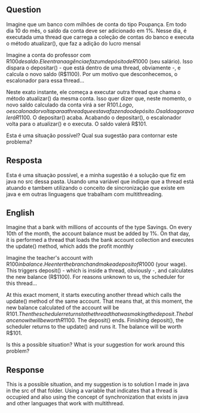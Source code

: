 ## Question

Imagine que um banco com milhões de conta do tipo
Poupança. Em todo dia 10 do mês, o saldo da conta
deve ser adicionado em 1%. Nesse dia, é executada
uma thread que carrega a coleção de contas do banco e
executa o método atualizar(), que faz a adição do lucro
mensal

 Imagine a conta do professor com R$100 de saldo. Ele
entra na agência e faz um depósito de R$1000 (seu
salário). Isso dispara o depositar() - que está dentro de
uma thread, obviamente -, e calcula o novo saldo
(R$1100). Por um motivo que desconhecemos, o
escalonador para essa thread...

Neste exato instante, ele começa a executar outra thread
que chama o método atualizar() da mesma conta. Isso
quer dizer que, neste momento, o novo saldo calculado
da conta virá a ser R$101. Logo, o escalonador volta
para a thread que estava fazendo o depósito. O saldo
agora valerá R$1100. O depositar() acaba.
Acabando o depositar(), o escalonador volta para o
atualizar() e o executa. O saldo valerá R$101.

Esta é uma situação possível? Qual sua sugestão para
contornar este problema?

## Resposta

Esta é uma situaçào possível, e a minha sugestão é a
solução que fiz em java no src dessa pasta. Usando 
uma variável que indique que a thread está atuando
e tambem utilizando o conceito de sincronização 
que existe em java e em outras linguagens que trabalham com
multithreading.

## English

Imagine that a bank with millions of accounts of the type
Savings. On every 10th of the month, the account balance
must be added by 1%. On that day, it is performed
a thread that loads the bank account collection and
executes the update() method, which adds the profit
monthly

 Imagine the teacher's account with R$100 in balance. He
enter the branch and make a deposit of R$1000 (your
wage). This triggers deposit() - which is inside
a thread, obviously -, and calculates the new balance
(R$1100). For reasons unknown to us, the
scheduler for this thread...

At this exact moment, it starts executing another thread
which calls the update() method of the same account. That
means that, at this moment, the new balance calculated
of the account will be R$101. Then the scheduler returns
to the thread that was making the deposit. The balance
now it will be worth R$1100. The deposit() ends.
Finishing deposit(), the scheduler returns to the
update() and runs it. The balance will be worth R$101.

Is this a possible situation? What is your suggestion for
work around this problem?

## Response

This is a possible situation, and my suggestion is to
solution I made in java in the src of that folder. Using
a variable that indicates that a thread is occupied
and also using the concept of synchronization
that exists in java and other languages ​​that work with
multithread.
